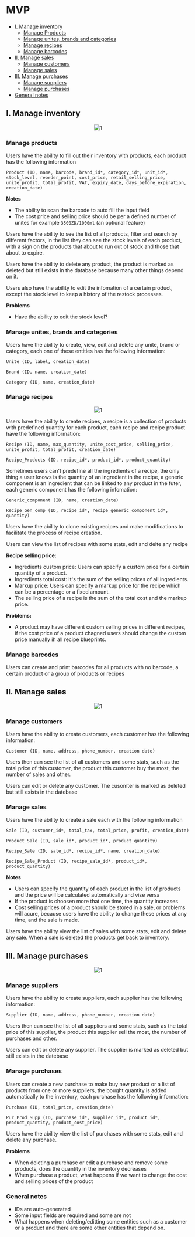 
# MVP

* [I. Manage inventory](./mvp.md#i-manage-inventory)
    * [Manage Products](./mvp.md#manage-products)
    * [Manage unites, brands and categories](./mvp.md#manage-unites-brands-and-categories)
    * [Manage recipes](./mvp.md#manage-recipes)
    * [Manage barcodes](./mvp.md#manage-barcodes)
* [II. Manage sales](./mvp.md#ii-manage-sales)
    * [Manage customers](./mvp.md#manage-customers)
    * [Manage sales](./mvp.md#manage-sales)
* [III. Manage purchases](./mvp.md#iii-manage-purchases)
    * [Manage suppliers](./mvp.md#manage-suppliers)
    * [Manage purchases](./mvp.md#manage-purchases)
* [General notes](./mvp.md#general-notes)

## I. Manage inventory

<div style="text-align:center">
  <img src="./diagrams/inventory.png" alt="1">
</div>

### Manage products

Users have the ability to fill out their inventory with products, each product has the following information

```
Product (ID, name, barcode, brand_id*, category_id*, unit_id*, stock_level, reorder_point, cost_price, retail_selling_price, unite_profit, total_profit, VAT, expiry_date, days_before_expiration, creation_date)
```

**Notes**
* The ability to scan the barcode to auto fill the input field
* The cost price and selling price should be per a defined number of unites for example `3500ZD/1000ml` (an optional feature)

Users have the ability to see the list of all products, filter and search by different factors, in the list they can see the stock levels of each product, with a sign on the products that about to run out of stock and those that about to expire.

Users have the ability to delete any product, the product is marked as deleted but still exists in the database because many other things depend on it. 

Users also have the ability to edit the infomation of a certain product, except the stock level to keep a history of the restock processes.

**Problems**
* Have the ability to edit the stock level?

### Manage unites, brands and categories

Users have the ability to create, view, edit and delete any unite, brand or category, each one of these entities has the following information:

```
Unite (ID, label, creation_date)
```
```
Brand (ID, name, creation_date)
```
```
Category (ID, name, creation_date)
```

### Manage recipes

<div style="text-align:center">
  <img src="./diagrams/recipes.png" alt="1">
</div>

Users have the ability to create recipes, a recipe is a collection of products with predefined quantity for each product, each recipe and recipe product have the following information:

```
Recipe (ID, name, max_quantity, unite_cost_price, selling_price, unite_profit, total_profit, creation_date)
```
```
Recipe_Products (ID, recipe_id*, product_id*, product_quantity)
```

Sometimes users can't predefine all the ingredients of a recipe, the only thing a user knows is the quantity of an ingredient in the recipe, a generic component is an ingredient that can be linked to any product in the futer, each generic component has the following infomation:

```
Generic_component (ID, name, creation_date)
```
```
Recipe_Gen_comp (ID, recipe_id*, recipe_generic_component_id*, quantity)
```

Users have the ability to clone existing recipes and make modifications to facilitate the process of recipe creation.

Users can view the list of recipes with some stats, edit and delte any recipe

**Recipe selling price:**
* Ingredients custom price: Users can specify a custom price for a certain quantity of a product.
* Ingredients total cost: It's the sum of the selling prices of all ingredients.
* Markup price: Users can specify a markup price for the recipe which can be a percentage or a fixed amount.
* The selling price of a recipe is the sum of the total cost and the markup price.

**Problems:**
* A product may have different custom selling prices in different recipes, if the cost price of a product chagned users should change the custom price manually ih all recipe blueprints.

### Manage barcodes

Users can create and print barcodes for all products with no barcode, a certain product or a group of products or recipes

## II. Manage sales

<div style="text-align:center">
  <img src="./diagrams/sales.png" alt="1">
</div>

### Manage customers

Users have the ability to create customers, each customer has the following information:

```
Customer (ID, name, address, phone_number, creation date)
```

Users then can see the list of all customers and some stats, such as the total price of this customer, the product this customer buy the most, the number of sales and other.

Users can edit or delete any customer. The cusomter is marked as deleted but still exists in the datebase

### Manage sales
Users have the ability to create a sale each with the following information

```
Sale (ID, customer_id*, total_tax, total_price, profit, creation_date)
```
```
Product_Sale (ID, sale_id*, product_id*, product_quantity)
```
```
Recipe_Sale (ID, sale_id*, recipe_id*, name, creation_date)
```
```
Recipe_Sale_Product (ID, recipe_sale_id*, product_id*, product_quantity)
```

**Notes**
* Users can specify the quantity of each product in the list of products and the price will be calculated automatically and vise versa
* If the product is choosen more that one time, the quantity increases
* Cost selling prices of a product should be stored in a sale, or problems will acure, because users have the ability to change these prices at any time, and the sale is made.

Users have the ability view the list of sales with some stats, edit and delete any sale. When a sale is deleted the products get back to inventory.

## III. Manage purchases

<div style="text-align:center">
  <img src="./diagrams/purchases.png" alt="1">
</div>

### Manage suppliers

Users have the ability to create suppliers, each supplier has the following information:

```
Supplier (ID, name, address, phone_number, creation date)
```

Users then can see the list of all suppliers and some stats, such as the total price of this supplier, the product this supplier sell the most, the number of purchases and other.

Users can edit or delete any supplier. The supplier is marked as deleted but still exists in the datebase

### Manage purchases

Users can create a new purchase to make buy new product or a list of products from one or more suppliers, the bought quantity is added automatically to the inventory, each purchase has the following information:

```
Purchase (ID, total_price, creation_date)
```
```
Pur_Prod_Supp (ID, purchase_id*, supplier_id*, product_id*, product_quantity, product_cost_price)
```

Users have the ability view the list of purchases with some stats, edit and delete any purchase.

**Problems**
* When deleting a purchase or edit a purchase and remove some products, does the quantity in the inventory decreases
* When purchase a product, what happens if we want to change the cost and selling prices of the product

### General notes
* IDs are auto-generated
* Some input fields are required and some are not
* What happens when deleting/editting some entities such as a customer or a product and there are some other entities that depend on.
